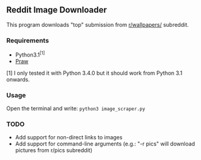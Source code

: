 ## Reddit Image Downloader ##

This program downloads "top" submission from [r/wallpapers/](https://www.reddit.com/r/wallpapers/) subreddit.

### Requirements
* Python3.1<sup>[1]</sup>
* [Praw](https://github.com/praw-dev/praw#installation)


[1] I only tested it with Python 3.4.0 but it should work from Python 3.1 onwards.

### Usage
Open the terminal and write:
```python3 image_scraper.py```

### TODO
* Add support for non-direct links to images
* Add support for command-line arguments (e.g.: "-r pics" will download pictures from r/pics subreddit)